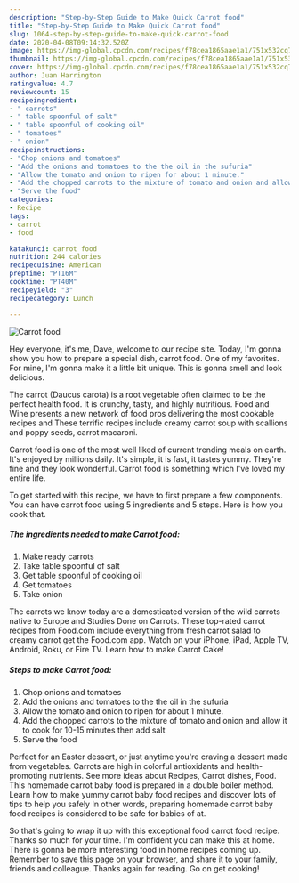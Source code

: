 ```yaml
---
description: "Step-by-Step Guide to Make Quick Carrot food"
title: "Step-by-Step Guide to Make Quick Carrot food"
slug: 1064-step-by-step-guide-to-make-quick-carrot-food
date: 2020-04-08T09:14:32.520Z
image: https://img-global.cpcdn.com/recipes/f78cea1865aae1a1/751x532cq70/carrot-food-recipe-main-photo.jpg
thumbnail: https://img-global.cpcdn.com/recipes/f78cea1865aae1a1/751x532cq70/carrot-food-recipe-main-photo.jpg
cover: https://img-global.cpcdn.com/recipes/f78cea1865aae1a1/751x532cq70/carrot-food-recipe-main-photo.jpg
author: Juan Harrington
ratingvalue: 4.7
reviewcount: 15
recipeingredient:
- " carrots"
- " table spoonful of salt"
- " table spoonful of cooking oil"
- " tomatoes"
- " onion"
recipeinstructions:
- "Chop onions and tomatoes"
- "Add the onions and tomatoes to the the oil in the sufuria"
- "Allow the tomato and onion to ripen for about 1 minute."
- "Add the chopped carrots to the mixture of tomato and onion and allow it to cook for 10-15 minutes then add salt"
- "Serve the food"
categories:
- Recipe
tags:
- carrot
- food

katakunci: carrot food 
nutrition: 244 calories
recipecuisine: American
preptime: "PT16M"
cooktime: "PT40M"
recipeyield: "3"
recipecategory: Lunch

---
```



![Carrot food](https://img-global.cpcdn.com/recipes/f78cea1865aae1a1/751x532cq70/carrot-food-recipe-main-photo.jpg)

Hey everyone, it's me, Dave, welcome to our recipe site. Today, I'm gonna show you how to prepare a special dish, carrot food. One of my favorites. For mine, I'm gonna make it a little bit unique. This is gonna smell and look delicious.

The carrot (Daucus carota) is a root vegetable often claimed to be the perfect health food. It is crunchy, tasty, and highly nutritious. Food and Wine presents a new network of food pros delivering the most cookable recipes and These terrific recipes include creamy carrot soup with scallions and poppy seeds, carrot macaroni.

Carrot food is one of the most well liked of current trending meals on earth. It's enjoyed by millions daily. It's simple, it is fast, it tastes yummy. They're fine and they look wonderful. Carrot food is something which I've loved my entire life.


To get started with this recipe, we have to first prepare a few components. You can have carrot food using 5 ingredients and 5 steps. Here is how you cook that.

<!--inarticleads1-->

##### The ingredients needed to make Carrot food:

1. Make ready  carrots
1. Take  table spoonful of salt
1. Get  table spoonful of cooking oil
1. Get  tomatoes
1. Take  onion


The carrots we know today are a domesticated version of the wild carrots native to Europe and Studies Done on Carrots. These top-rated carrot recipes from Food.com include everything from fresh carrot salad to creamy carrot get the Food.com app. Watch on your iPhone, iPad, Apple TV, Android, Roku, or Fire TV. Learn how to make Carrot Cake! 

<!--inarticleads2-->

##### Steps to make Carrot food:

1. Chop onions and tomatoes
1. Add the onions and tomatoes to the the oil in the sufuria
1. Allow the tomato and onion to ripen for about 1 minute.
1. Add the chopped carrots to the mixture of tomato and onion and allow it to cook for 10-15 minutes then add salt
1. Serve the food


Perfect for an Easter dessert, or just anytime you&#39;re craving a dessert made from vegetables. Carrots are high in colorful antioxidants and health-promoting nutrients. See more ideas about Recipes, Carrot dishes, Food. This homemade carrot baby food is prepared in a double boiler method. Learn how to make yummy carrot baby food recipes and discover lots of tips to help you safely In other words, preparing homemade carrot baby food recipes is considered to be safe for babies of at. 

So that's going to wrap it up with this exceptional food carrot food recipe. Thanks so much for your time. I'm confident you can make this at home. There is gonna be more interesting food in home recipes coming up. Remember to save this page on your browser, and share it to your family, friends and colleague. Thanks again for reading. Go on get cooking!
